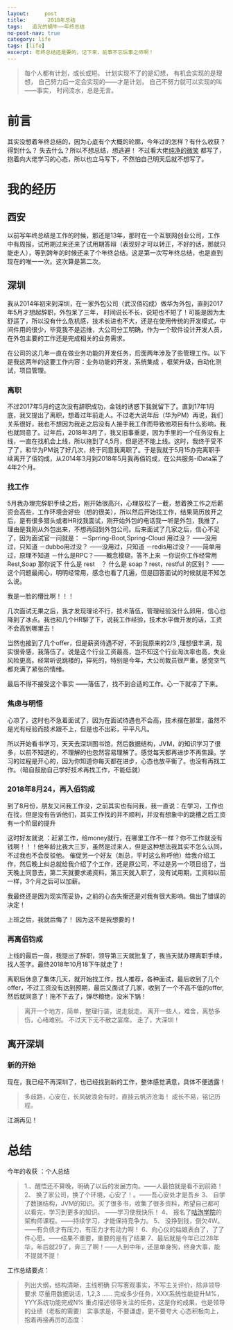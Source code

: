 ```yaml
---
layout:     post
title:       2018年总结
tags:   追光的蜗牛——年终总结
no-post-nav: true
category: life
tags: [life]
excerpt: 年终总结还是要的，记下来，前事不忘后事之师啊！
---
```


> 每个人都有计划，或长或短。
> 计划实现不了的是幻想，
> 有机会实现的是理想，
> 自己努力后一定会实现的——才是计划，
> 自己不努力就可以实现的叫——事实，
> 时间流水，总是无言。

# 前言
其实没想着年终总结的，因为心底有个大概的轮廓，今年过的怎样？有什么收获？ 得到什么？ 失去什么？所以不想总结，想逃避！
不过看大佬[纯净的微笑](http://www.ityouknow.com/springboot/2016/01/06/spring-boot-quick-start.html) 都写了，抱着向大佬学习的心态，所以也立马写下，不然怕自己明天后就不想写了。

# 我的经历

## 西安

以前写年终总结是工作的时候，那还是13年，那时在一个互联网创业公司，工作中有周报，试用期过来还来了试用期答辩（表现好才可以转正，不好的话，那就只能走人），等到跨年的时候还来了个年终总结。这是第一次写年终总结，也是直到现在的唯一一次。这次算是第二次。

## 深圳
我从2014年初来到深圳，在一家外包公司（武汉佰钧成）做华为外包，直到2017年5月才想起辞职，外包呆了三年， 时间说长不长，说短也不短了！可能是因为太舒适了，所以没有什么危机感，技术长进也不大，还是在使用传统的开发模式，中间件用的很少，毕竟我不是运维，大公司分工明确，作为一个软件设计开发人员，在外包主要的工作还是完成相关的业务需求。

在公司的这几年一直在做业务功能的开发任务，后面两年涉及了些管理工作。以下是我这两年的这要工作内容：业务功能的开发，系统集成 ，框架升级，自动化测试，项目管理。


### 离职
不过2017年5月的这次没有辞职成功，金钱的诱惑下我就留下了。直到17年1月底，我又提出了离职，想着过年前走人。不过老大说年后（华为PM）再说，我们关系很好，我也不想因为我走之后没有人接手我工作而导致他项目有什么影响，我也就同意了。过年后，2018年3月了，我又旧事重提，因为手里的一个任务没有上线，一直在找机会上线，所以拖到了4,5月，但是还不能上线。这时，我终于受不了了，和华为PM说了好几次，终于同意我离职了。于是我就于5月15办完离职手续离开了佰钧成，从2014年3月到2018年5月我再佰钧成，在公共服务-iData呆了4年2个月。

### 找工作
5月我办理完辞职手续之后，刚开始很高兴，心理放松了一截，想着换工作之后薪资会高些，工作环境会好些（想的很美），所以然后开始找工作，结果简历放开之后，是有很多猎头或者HR找我面试，刚开始外包的电话我一听是外包，我推了，理由是我刚从外包出来，不想再回到外包公司。后来面试了几家之后，信心不足了，因为面试官一问就是：
－Sprring-Boot,Spring-Cloud 用过没？ ——没用过，只知道
－dubbo用过没？ ——没用过，只知道
－redis用过没？——简单用过，原理不知道
－什么是RPC？——概念模糊，答不上来
－你说你工作经常用Rest,Soap 那你说下 什么是 rest　？ 什么是 soap ?  rest，restful 的区别？ ——这个问题最闹心，明明经常用，感念也看了几遍，但是回答面试的时候就是不知怎么说。

我是一脸的懵比啊！！！

几次面试无果之后，我才发现理论不行，技术落伍，管理经验没什么卵用，信心也降到了冰点。我也和几个HR聊了下，说我工作经验，技术水平做开发的话，工资不会高到哪里去！

当然也接到了几个offer，但是薪资待遇不好，不到我原来的2/3 ,理想很丰满，现实很骨感，我落伍了。说是这个行业工资最高，岂不知这个行业淘汰率也高，失业风险更高。经常听说跳楼的，猝死的，特别是今年，大公司裁员很严重，感觉空气都充满了紧张的情绪。

最后不得不接受这个事实 ——落伍了，找不到合适的工作。心一下就凉了下来。

### 焦虑与明悟
心凉了，这时也不急着面试了，因为在面试待遇也不会高，技术摆在那里，虽然不是光有经验而技术跟不上，但是也不出彩，平平凡凡。

所以开始看书学习，天天去深圳图书馆，然后数据结构，JVM，的知识学习了很多，以前不知道的，不理解的也忽然容易理解了。感觉每天都再进步不再焦躁。学习的过程是开心的，因为你知道你每天都在进步，心态也放平衡了。也没有再找工作。（暗自鼓励自己学好技术再找工作，不能低就）


### 2018年8月24，再入佰钧成

到了8月份，朋友又问我工作没，之前其实也有问我，我一直说：在学习，工作也在找，但是没有告诉他们，其实工作找的并不顺利，并没有想象中的跳槽之后工资有一个阶层的提升

这时好友就说 ：赶紧工作，给money就行，在哪里工作不一样？你不工作就没有钱啊！！！他年龄比我大三岁，虽然是过来人，但是这种想法我其实不怎么认同，不过我也不会反驳他。
催促另一个好友（赳总，平时这么称呼他）给我介绍工作，然后晚上纠总就给我介绍了个工作，还是原公司，不过是另一个项目组了，当天晚上同意去，第二天就要求递资料，第三天就入职了，没有试用期，工资和以前一样，3个月之后可以加薪。

我最终还是因为现实而妥协，之前的心态失衡还是对我有很大影响。做出了错误的决定！

上班之后，我就后悔了！ 因为这不是我想要的！


### 再离佰钧成
上线的最后一周，我提出了辞职，领导第三天就批复了，我当天就办理离职手续，找人签字。最终2018年10月18下午就走了！

离职后休息了集体几天，就开始找工作，找人推荐，各种面试，最后收到了几个offer，不过工资没有达到预期，最后又面试了几家，收到了一个不高不低的offer, 然后就同意了！拖不下去了，弹尽粮绝，没米下锅！

> 离开一个地方，简单，整理行装，说走就走。
> 离开一些人，难舍，离愁多伤，心绪难别。
> 不过天下无不散之宴席。
> 走了，大深圳！

## 离开深圳
### 新的开始
现在，我已经不再深圳了，也已经找到新的工作，整体感觉满意，具体不便透露！

> 多歧路，心安在，长风破浪会有时，直挂云帆济沧海！
> 成长不易，铭记历程。

江湖再见！
# 总结
今年的收获 ：个人总结
> 1.、醒悟还不算晚，明确了以后的发展方向。——人最怕就是看不到前路！
> 2、 换了家公司，换了个环境，心安了！。——吾心安处才是吾乡
> 3、 自学了数据结构，JVM的知识。买了很多书，收集了很多资料，希望自己都可以看完，学习到更多的知识。 ——学习使我快乐！
> 4、 报名了[咕泡学院](https://www.gupaoedu.com/course-java.html)的架构师课程。——持续学习，才能保持竞争力。
> 5、 没挣到钱，倒欠4W。——有负债才有压力，有压力才有动力啊！
> 6、向心仪的姑娘表白了，了了件心愿。——结果不重要，重要的是有了结果
> 7、最后就是今年已过28年华，年后就29了，奔三了啊！——人到中年，还是单身狗，终身大事，能不提就不提！
 
工作总结要点：
> 列出大纲，结构清晰，主线明确
> 只写客观事实，不写主关评价，除非领导要求
> 尽量用数据说话，1,2,3 …… 完成多少任务，XXX系统性能提升M%，YYY系统功能完成N%
> 重点描述领导关注的任务，这是你的成果，也是领导的业绩（老板的需要）
 > 实事求是，不要谦虚，更不要夸大
 > 心态积极向上，抱着再接再厉的态度：